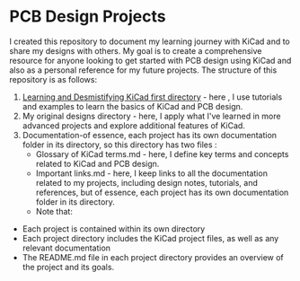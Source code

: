 
# PCB Design Projects

I created this repository to document my learning journey with KiCad and to share my designs with others. My goal is to create a comprehensive resource for anyone looking to get started with PCB design using KiCad and also as a personal reference for my future projects.
The structure of this repository is as follows:
1. [Learning and Desmistifying KiCad first directory](https://github.com/plochoidysis-ojwege/PCB-design-Projects/tree/main/Learning%20and%20desmistifyng%20KiCad%20first)  - here , I use tutorials and examples to learn the basics of KiCad and PCB design.
2. My original designs directory - here, I apply what I've learned in more advanced projects and explore additional features of KiCad.
3. Documentation-of essence, each project has its own documentation folder in its directory, so this directory has two files :
   - Glossary of KiCad terms.md - here, I define key terms and concepts related to KiCad and PCB design.
   - Important links.md - here, I keep links to all the documentation related to my projects, including design notes, tutorials, and references, but of essence, each project has its own documentation folder in its directory.
   * Note that:
- Each project is contained within its own directory
- Each project directory includes the KiCad project files, as well as any relevant documentation
- The README.md file in each project directory provides an overview of the project and its goals.

